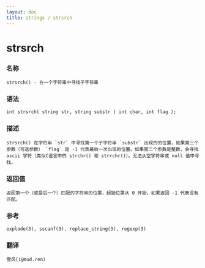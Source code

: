 ```yaml
---
layout: doc
title: strings / strsrch
---
```

# strsrch

### 名称

    strsrch() - 在一个字符串中寻找子字符串

### 语法

    int strsrch( string str, string substr | int char, int flag );

### 描述

    strsrch() 在字符串 `str` 中寻找第一个子字符串 `substr` 出现的的位置，如果第三个参数（可选参数） `flag` 是 -1 代表最后一次出现的位置。如果第二个参数是整数，会寻找 ascii 字符（类似C语言中的 strchr() 和 strrchr()）。无法从空字符串或 null 值中寻找。

### 返回值

    返回第一个（或最后一个）匹配的字符串的位置，起始位置从 0 开始，如果返回 -1 代表没有匹配。

### 参考

    explode(3), sscanf(3), replace_string(3), regexp(3)

### 翻译

    雪风(i@mud.ren)
